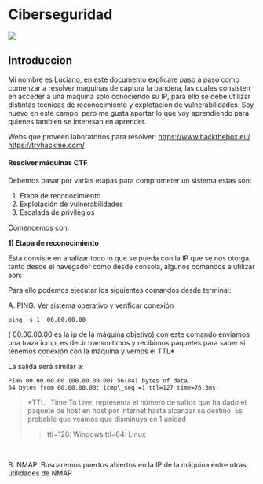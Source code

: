 
# Ciberseguridad

<img src="https://github.com/attrix182/CiberseguridadCFT/blob/main/assets/portada.gif?raw=true" heigth="350px"></img>

## Introduccion 
Mi nombre es Luciano, en este documento explicare paso a paso como comenzar a resolver maquinas de captura la bandera, las cuales consisten en acceder a una maquina solo conociendo su IP, para ello se debe utilizar distintas tecnicas de reconocimiento y explotacion de vulnerabilidades.
Soy nuevo en este campo, pero me gusta aportar lo que voy aprendiendo para quienes tambien se interesan en aprender.
	
Webs que proveen laboratorios para resolver:
	https://www.hackthebox.eu/
	https://tryhackme.com/
	

#### Resolver máquinas CTF 

Debemos pasar por varias etapas para comprometer un sistema estas son:
  
 <ol>  
<li>Etapa de reconocimiento</li>  
<li>Explotación de vulnerabilidades</li>  
<li>Escalada de privilegios</li>  
</ol>

Comencemos con:

<b> 1) Etapa de reconocimiento </b>

Esta consiste en analizar todo lo que se pueda con la IP que se nos otorga, tanto desde el navegador como desde consola, algunos comandos a utilizar son:

Para ello podemos ejecutar los siguientes comandos desde terminal:

A. PING. Ver sistema operativo y verificar conexión
```
ping -s 1  00.00.00.00 
```

( 00.00.00.00  es la ip de la máquina objetivo) con este comando enviamos una traza icmp, es decir transmitimos y recibimos paquetes para saber si tenemos conexión con la máquina y vemos el TTL*

La salida será similar a:
```
PING 00.00.00.00 (00.00.00.00) 56(84) bytes of data.
64 bytes from 00.00.00.00: icmp\_seq =1 ttl=127 time=76.3ms
```


  > *TTL:  Time To Live, representa el número de saltos que ha dado el paquete de host en host por internet hasta alcanzar su destino. Es probable que veamos que disminuya en 1 unidad
  >   > ttl=128: Windows
  >  >  ttl=64: Linux

<br>

B. NMAP. Buscaremos puertos abiertos en la IP de la máquina entre otras utilidades de NMAP

